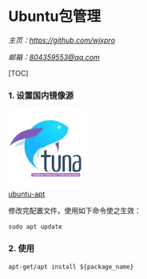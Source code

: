 # **Ubuntu包管理**
*主页：https://github.com/wjxpro*

*邮箱：804359553@qq.com*

[TOC]

### 1. 设置国内镜像源
<a href="https://mirrors.tuna.tsinghua.edu.cn/" target="-blank" title="清华大学开源软件镜像站"><img src="img/tuna_tsinghua.png"></a>  
[ubuntu-apt](https://mirror.tuna.tsinghua.edu.cn/help/ubuntu/)

修改完配置文件，使用如下命令使之生效：
```shell
sudo apt update
```

### 2. 使用
```shell
apt-get/apt install ${package_name}
```
